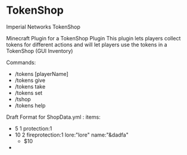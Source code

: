 # TokenShop
Imperial Networks TokenShop

Minecraft Plugin for a TokenShop Plugin
This plugin lets players collect tokens for different actions
and will let players use the tokens in a TokenShop (GUI Inventory)

Commands:
  - /tokens [playerName]
  - /tokens give <playerName> <numberOfTokens>
  - /tokens take <playerName> <numberOfTokens>
  - /tokens set <playerName> <numberOfTokens>
  - /tshop
  - /tokens help


Draft Format for ShopData.yml :
items:
  - 5 1 protection:1
  - 10 2 fireprotection:1 lore:"lore" name:"&dadfa"
    - $10
  - 
  
